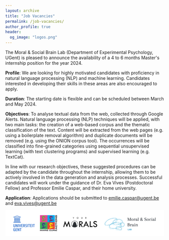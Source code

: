 ```yaml
---
layout: archive
title: "Job Vacancies"
permalink: /job-vacancies/
author_profile: true
header:
  og_image: "logos.png"
---
```


The Moral & Social Brain Lab (Department of Experimental Psychology, UGent) is pleased to announce the availability of a 4 to 6 months Master's internship position for the year 2024.


<b class="term">Profile</b>: We are looking for highly motivated candidates with proficiency in natural language processing (NLP) and machine learning. Candidates interested in developing their skills in these areas are also encouraged to apply.

<b class="term">Duration</b>: The starting date is flexible and can be scheduled between March and May 2024.

<b class="term">Objectives</b>: To analyse textual data from the web, collected through Google Alerts. Natural language processing (NLP) techniques will be applied, with two main tasks: the creation of a web-based corpus and the thematic classification of the text. 
Content will be extracted from the web pages (e.g. using a boilerplate removal algorithm) and duplicate documents will be removed (e.g. using the ONION corpus tool). 
The occurrences will be classified into fine-grained categories using sequential unsupervised learning (with text clustering programs) and supervised learning (e.g. TextCat).

In line with our research objectives, these suggested procedures can be adapted by the candidate throughout the internship, allowing them to be actively involved in the data generation and analysis processes.
Successful candidates will work under the guidance of Dr. Eva Vives (Postdoctoral Fellow) and Professor Emilie Caspar, and their home university.

<b class="term">Application</b>:
Applications should be submitted to emilie.caspar@ugent.be and eva.vives@ugent.be


![](/images/job-vacancies/logos.png)